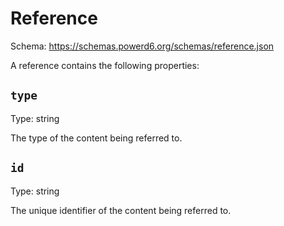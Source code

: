 # Reference

Schema: https://schemas.powerd6.org/schemas/reference.json

A reference contains the following properties:

## `type`

Type: string

The type of the content being referred to.

## `id`

Type: string

The unique identifier of the content being referred to.
